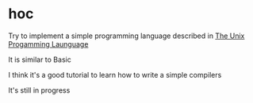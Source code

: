 # hoc

Try to implement a simple programming language described in [The Unix Progamming Launguage](https://book.douban.com/subject/1771048/)

It is similar to Basic

I think it's a good tutorial to learn how to write a simple compilers

It's still in progress
